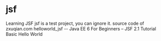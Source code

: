 jsf
===

Learning JSF
jsf is a test project, you can ignore it.
source code of zxuqian.com
helloworld_jsf -- Java EE 6 For Beginners – JSF 2.1 Tutorial Basic Hello World
